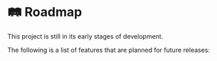 # 🛤 Roadmap

This project is still in its early stages of development.

The following is a list of features that are planned for future releases:
